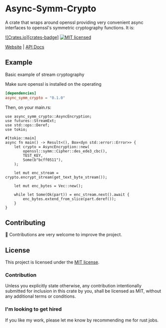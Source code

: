 # Async-Symm-Crypto

A crate that wraps around openssl providing very convenient async interfaces to openssl's symmetric cryptography functions. It is:


[![Crates.io][crates-badge]][crates-url]
[![MIT licensed][mit-badge]][mit-url]

[crates-url]: https://crates.io/crates/async_symm_crypto
[mit-badge]: https://img.shields.io/badge/license-MIT-blue.svg
[mit-url]: https://github.com/didoloan/async_symm_crypto/blob/master/LICENSE

[Website](https://github.com/didoloan/async_symm_crypto/blob/master/README.md) |
[API Docs](https://docs.rs/async_symm_crypto/latest)


## Example

Basic example of stream cryptography

Make sure openssl is installed on the operating

```toml
[dependencies]
async_symm_crypto = "0.1.0"
```
Then, on your main.rs:

```rust,no_run
use async_symm_crypto::AsyncEncryption;
use futures::StreamExt;
use std::ops::Deref;
use tokio;

#[tokio::main]
async fn main() -> Result<(), Box<dyn std::error::Error>> {
    let crypto = AsyncEncryption::new(
        openssl::symm::Cipher::des_ede3_cbc(),
        TEST_KEY,
        Some(b"bcff0511"),
    );

    let mut enc_stream = crypto.encrypt_stream(get_text_byte_stream());

    let mut enc_bytes = Vec::new();

    while let Some(Ok(part)) = enc_stream.next().await {
        enc_bytes.extend_from_slice(part.deref());
    }
}
```

## Contributing

:balloon: Contributions are very welcome to improve the project.

## License

This project is licensed under the [MIT license].

[MIT license]: https://github.com/didoloan/async_symm_crypto/blob/master/LICENSE

### Contribution

Unless you explicitly state otherwise, any contribution intentionally submitted
for inclusion in this crate by you, shall be licensed as MIT, without any additional
terms or conditions.

### I'm looking to get hired

If you like my work, please let me know by recommending me for rust jobs.